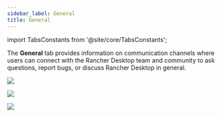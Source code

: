 ```yaml
---
sidebar_label: General
title: General
---
```


<head>
  <link rel="canonical" href="https://docs.rancherdesktop.io/ui/general"/>
</head>

import TabsConstants from '@site/core/TabsConstants';

The **General** tab provides information on communication channels where users can connect with the Rancher Desktop team and community to ask questions, report bugs, or discuss Rancher Desktop in general.

<Tabs groupId="os" defaultValue={TabsConstants.defaultOs}>
<TabItem value="Windows">

![](https://suse-rancher-media.s3.amazonaws.com/desktop/v1.14/ui-main/Windows_General.png)

</TabItem>
<TabItem value="macOS">

![](https://suse-rancher-media.s3.amazonaws.com/desktop/v1.14/ui-main/macOS_General.png)

</TabItem>
<TabItem value="Linux">

![](https://suse-rancher-media.s3.amazonaws.com/desktop/v1.14/ui-main/Linux_General.png)

</TabItem>
</Tabs>
